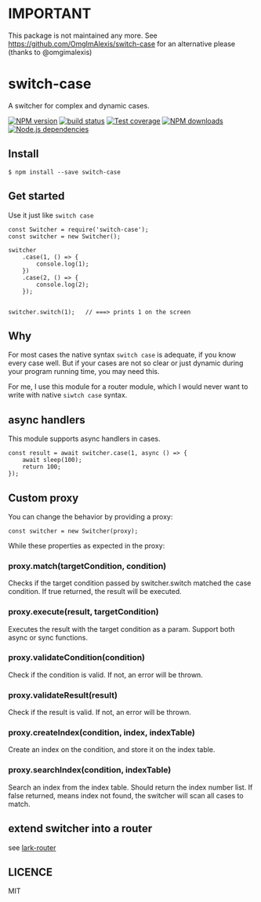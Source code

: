 # IMPORTANT
This package is not maintained any more.
See https://github.com/OmgImAlexis/switch-case for an alternative please (thanks to @omgimalexis)

# switch-case
A switcher for complex and dynamic cases.

[![NPM version][npm-image]][npm-url]
[![build status][travis-image]][travis-url]
[![Test coverage][coveralls-image]][coveralls-url]
[![NPM downloads][downloads-image]][npm-url]
[![Node.js dependencies][david-image]][david-url]

## Install

```
$ npm install --save switch-case
```

## Get started

Use it just like `switch case`

```
const Switcher = require('switch-case');
const switcher = new Switcher();

switcher
    .case(1, () => {
        console.log(1);
    })
    .case(2, () => {
        console.log(2);
    });


switcher.switch(1);   // ===> prints 1 on the screen
```

## Why

For most cases the native syntax `switch case` is adequate, if you know every case well.
But if your cases are not so clear or just dynamic during your program running time, you may need this.

For me, I use this module for a router module, which I would never want to write with native `siwtch case` syntax.

## async handlers

This module supports async handlers in cases.

```
const result = await switcher.case(1, async () => {
    await sleep(100);
    return 100;
});
```


## Custom proxy

You can change the behavior by providing a proxy:

```
const switcher = new Switcher(proxy);
```

While these properties as expected in the proxy:

### proxy.match(targetCondition, condition)

Checks if the target condition passed by switcher.switch matched the case condition. If true returned, the result will be executed.

### proxy.execute(result, targetCondition) 

Executes the result with the target condition as a param. Support both async or sync functions.

### proxy.validateCondition(condition)

Check if the condition is valid. If not, an error will be thrown.

### proxy.validateResult(result)

Check if the result is valid. If not, an error will be thrown.

### proxy.createIndex(condition, index, indexTable)

Create an index on the condition, and store it on the index table.

### proxy.searchIndex(condition, indexTable)

Search an index from the index table. Should return the index number list. If false returned, means index not found, the switcher will scan all cases to match.

## extend switcher into a router

see [lark-router](https://github.com/larkjs/lark-router)

## LICENCE
MIT


[npm-image]: https://img.shields.io/npm/v/switch-case.svg?style=flat-square
[npm-url]: https://npmjs.org/package/switch-case
[travis-image]: https://img.shields.io/travis/viRingbells/switch-case/master.svg?style=flat-square
[travis-url]: https://travis-ci.org/viRingbells/switch-case
[downloads-image]: https://img.shields.io/npm/dm/switch-case.svg?style=flat-square
[david-image]: https://img.shields.io/david/viRingbells/switch-case.svg?style=flat-square
[david-url]: https://david-dm.org/viRingbells/switch-case
[coveralls-image]: https://img.shields.io/codecov/c/github/viRingbells/switch-case.svg?style=flat-square
[coveralls-url]: https://codecov.io/github/viRingbells/switch-case
